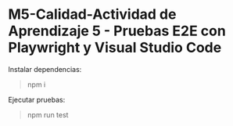 # M5-Calidad-Actividad de Aprendizaje 5 - Pruebas E2E con Playwright y Visual Studio Code 

Instalar dependencias:
> npm i

Ejecutar pruebas:
> npm run test